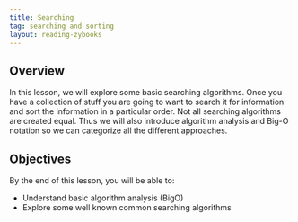```yaml
---
title: Searching
tag: searching and sorting
layout: reading-zybooks
---
```


## Overview

In this lesson, we will explore some basic searching algorithms.  Once you have a collection of
stuff you are going to want to search it for information and sort the information in a particular
order. Not all searching algorithms are created equal. Thus we will also introduce algorithm
analysis and Big-O notation so we can categorize all the different approaches.

## Objectives

By the end of this lesson, you will be able to:

- Understand basic algorithm analysis (BigO)
- Explore some well known common searching algorithms
